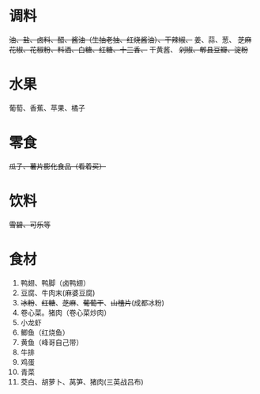 # 调料
~~油、盐、卤料、醋、酱油（生抽老抽、红烧酱油）、干辣椒、~~
姜、蒜、葱、
~~芝麻花椒、花椒粉、料酒、白糖、红糖、十三香、~~
干黄酱、
~~剁椒、郫县豆瓣、淀粉~~

# 水果
葡萄、香蕉、苹果、橘子

# 零食
~~瓜子、薯片膨化食品（看着买）~~

# 饮料
~~雪碧、可乐等~~

# 食材
1. 鸭翅、鸭脚（卤鸭翅）
2. 豆腐、牛肉末(麻婆豆腐)
3. ~~冰粉~~、~~红糖~~、~~芝麻~~、~~葡萄干~~、~~山楂片~~(成都冰粉)
4. 卷心菜。猪肉（卷心菜炒肉）
5. 小龙虾
6. 鲫鱼（红烧鱼）
7. 黄鱼（峰哥自己带）
8. 牛排
9. 鸡蛋
10. 青菜
11. 茭白、胡萝卜、莴笋、猪肉(三英战吕布)
